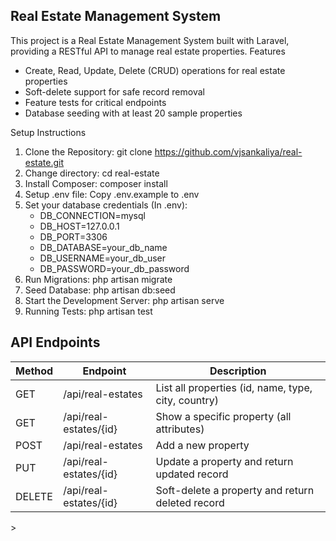 ## Real Estate Management System

This project is a Real Estate Management System built with Laravel, providing a RESTful API to manage real estate properties.
Features
- Create, Read, Update, Delete (CRUD) operations for real estate properties
- Soft-delete support for safe record removal
- Feature tests for critical endpoints
- Database seeding with at least 20 sample properties

Setup Instructions
1) Clone the Repository: git clone https://github.com/vjsankaliya/real-estate.git
2) Change directory: cd real-estate
3) Install Composer: composer install
4) Setup .env file: Copy .env.example to .env
5) Set your database credentials (In .env):
   - DB_CONNECTION=mysql
   - DB_HOST=127.0.0.1
   - DB_PORT=3306
   - DB_DATABASE=your_db_name
   - DB_USERNAME=your_db_user
   - DB_PASSWORD=your_db_password
6) Run Migrations: php artisan migrate
7) Seed Database: php artisan db:seed
8) Start the Development Server: php artisan serve
9) Running Tests: php artisan test

## API Endpoints
<table>
    <thead>
        <tr>
            <th>Method</th>
            <th>Endpoint</th>
            <th>Description</th>
        </tr>
    </thead>
    <tbody>
        <tr>
            <td>GET</td>
            <td>/api/real-estates</td>
            <td>List all properties (id, name, type, city, country)</td>
        </tr>
        <tr>
            <td>GET</td>
            <td>/api/real-estates/{id}</td>
            <td>Show a specific property (all attributes)</td>
        </tr>
        <tr>
            <td>POST</td>
            <td>/api/real-estates</td>
            <td>Add a new property</td>
        </tr>
        <tr>
            <td>PUT</td>
            <td>/api/real-estates/{id}</td>
            <td>Update a property and return updated record</td>
        </tr>
        <tr>
            <td>DELETE</td>
            <td>/api/real-estates/{id}</td>
            <td>Soft-delete a property and return deleted record</td>
        </tr>
    </tbody>
</table>>
